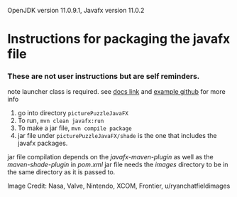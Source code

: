 OpenJDK version 11.0.9.1, Javafx version 11.0.2

# Instructions for packaging the javafx file
### These are not user instructions but are self reminders.

note launcher class is required.
see [docs link](https://openjfx.io/openjfx-docs/#modular) and [example github](https://github.com/openjfx/samples/tree/master/CommandLine/Non-modular/Maven) for more info

1. go into directory `picturePuzzleJavaFX`
2. To run, `mvn clean javafx:run`
3. To make a jar file, `mvn compile package`
4. jar file under `picturePuzzleJavaFX/shade` is the one that includes the javafx packages.

jar file compilation depends on the *javafx-maven-plugin* as well as the *maven-shade-plugin* in *pom.xml*
jar file needs the *images* directory to be in the same directory as it is passed to.

Image Credit: Nasa, Valve, Nintendo, XCOM, Frontier, u/ryanchatfieldimages